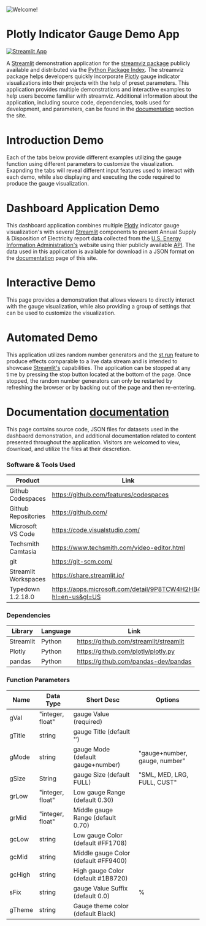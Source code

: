 ![Welcome!](https://media.giphy.com/media/v1.Y2lkPTc5MGI3NjExdGNuamZlbGg2ZHVqdnMweGl0cHdmOWU1Y3Y1cXIwdnF0anptdTh6NyZlcD12MV9pbnRlcm5hbF9naWZfYnlfaWQmY3Q9Zw/aWYNvKMvwPVADwIM4i/giphy.gif "Introduction animation for plotly gauge indicator demo app on Streamlit")


# Plotly Indicator Gauge Demo App

[![Streamlit App](https://static.streamlit.io/badges/streamlit_badge_black_white.svg)](https://stream-gauge.streamlit.app/)

<p>
    A <a href="https://streamlit.io/" target="_blank">Streamlit</a> demonstration application for 
    the <a href="https://pypi.org/project/streamviz/" target="_blank">streamviz package</a> publicly 
    available and distributed via the <a href="https://pypi.org" target="_blank">Python Package Index</a>.
    The streamviz package helps developers quickly incorporate 
    <a href="https://plotly.com/python/" target="_blank">Plotly</a> gauge indicator visualizations
    into their projects with the help of preset parameters. This application provides multiple demonstrations 
    and interactive examples to help users become familiar with streamviz.  Additional information about 
    the application, including source code, dependencies, tools used for development, and parameters, can 
    be found in the <a href="https://stream-gauge.streamlit.app/Documentation" target="_blank">documentation</a>
    section the site.
</p>

# Introduction Demo
<p>
    Each of the tabs below provide different examples utilizing the gauge function using different parameters to customize the visualization.
    Exapnding the tabs will reveal different input features used to interact with each demo, while also displaying and executing the code required to
    produce the gauge visualization.
</p>

# Dashboard Application Demo 
This dashboard application combines multiple [Plotly](https://plotly.com/python/) indicator gauge visualization's with several [Streamlit](https://streamlit.io/) components
to present Annual Supply & Disposition of Electricity report data collected from the [U.S. Energy Information Administration's](https://www.eia.gov/)
website using thier publicly available [API](https://www.eia.gov/opendata/).  The data used in this application is available
for download in a JSON format on the [documentation](https://stream-gauge.streamlit.app/Documentation) page of this site.


# Interactive Demo
<p>
    This page provides a demonstration that allows viewers to directly interact with the gauge visualization, while also providing
    a group of settings that can be used to customize the visualization.
</p>

# Automated Demo
<p>
    This application utilizes random number generators and the 
    <a href="https://docs.streamlit.io/library/api-reference/control-flow/st.rerun" target="_blank">st.run</a> 
    feature to produce effects comparable to a live data stream and is intended to showcase 
    <a href="https://streamlit.io/" target="_blank">Streamlit's</a> capabilities.  The application can be
    stopped at any time by pressing the stop button located at the bottom of the page.  Once stopped, the 
    random number generators can only be restarted by refreshing the browser or by backing out of the page and 
    then re-entering.
</p>

# Documentation [documentation](https://stream-gauge.streamlit.app/Documentation)
<p>
    This page contains source code, JSON files for datasets used in the dashbaord demonstration,
    and additional documentation related to content presented throughout the application.  Visitors are welcomed to view, download, and utilize the files at their descretion.
</p>


### Software & Tools Used

| Product              | Link                                                          |
| -------------------- | ------------------------------------------------------------- |
| Github Codespaces    | https://github.com/features/codespaces                        |
| Github Repositories  | https://github.com/                                           |
| Microsoft VS Code    | https://code.visualstudio.com/                                |
| Techsmith Camtasia   | https://www.techsmith.com/video-editor.html                   |
| git                  | https://git-scm.com/                                          |
| Streamlit Workspaces | https://share.streamlit.io/                                   |
| Typedown 1.2.18.0    | https://apps.microsoft.com/detail/9P8TCW4H2HB4?hl=en-us&gl=US |

### Dependencies

| Library   | Language | Link                                                               |
| --------- | -------- | ------------------------------------------------------------------ |
| Streamlit | Python   | https://github.com/streamlit/streamlit                             |
| Plotly    | Python   | https://github.com/plotly/plotly.py                                |
| pandas    | Python   | https://github.com/pandas-dev/pandas                               |


### Function Parameters

| Name                             | Data Type        | Short Desc                           | Options                       |
| -------------------------------- | ---------------- | ------------------------------------ | ----------------------------- |
| gVal                             | "integer, float" | gauge Value (required)               |                               |
| gTitle                           | string           | gauge Title (default '')             |                               |
| gMode                            | string           | gauge Mode (default gauge+number)    | "gauge+number, gauge, number" |
| gSize                            | String           | gauge Size (default FULL)            | "SML, MED, LRG, FULL, CUST"   |
| grLow                            | "integer, float" | Low gauge Range (default 0.30)       |                               |
| grMid                            | "integer, float" | Middle gauge Range (default 0.70)    |                               |
| gcLow                            | string           | Low gauge Color (default #FF1708)    |                               |
| gcMid                            | string           | Middle gauge Color (default #FF9400) |                               |
| gcHigh                           | string           | High gauge Color (default #1B8720)   |                               |
| sFix                             | string           | gauge Value Suffix (default 0.0)     | %                             |
| gTheme                           | string           | Gauge theme color (default Black)    |                               |
